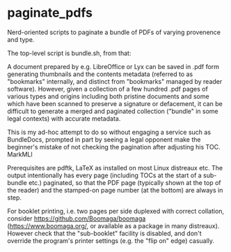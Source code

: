 # paginate_pdfs
Nerd-oriented scripts to paginate a bundle of PDFs of varying provenence and type.

The top-level script is bundle.sh, from that:

 A document prepared by e.g. LibreOffice or Lyx can be saved in .pdf form
 generating thumbnails and the contents metadata (referred to as "bookmarks"
 internally, and distinct from "bookmarks" managed by reader software).
 However, given a collection of a few hundred .pdf pages of various types and
 origins including both pristine documents and some which have been scanned to
 preserve a signature or defacement, it can be difficult to generate a merged
 and paginated collection ("bundle" in some legal contexts) with accurate
 metadata.

 This is my ad-hoc attempt to do so without engaging a service such as
 BundleDocs, prompted in part by seeing a legal opponent make the beginner's
 mistake of not checking the pagination after adjusting his TOC. MarkMLl

Prerequisites are pdftk, LaTeX as installed on most Linux distreaux etc. The
output intentionally has every page (including TOCs at the start of a sub-bundle
etc.) paginated, so that the PDF page (typically shown at the top of the reader)
and the stamped-on page number (at the bottom) are always in step.

For booklet printing, i.e. two pages per side duplexed with correct collation, consider https://github.com/Boomaga/boomaga (https://www.boomaga.org/, or available as a package in many distreaux). However check that the "sub-booklet" facility is disabled, and don't override the program's printer settings (e.g. the "flip on" edge) casually.

